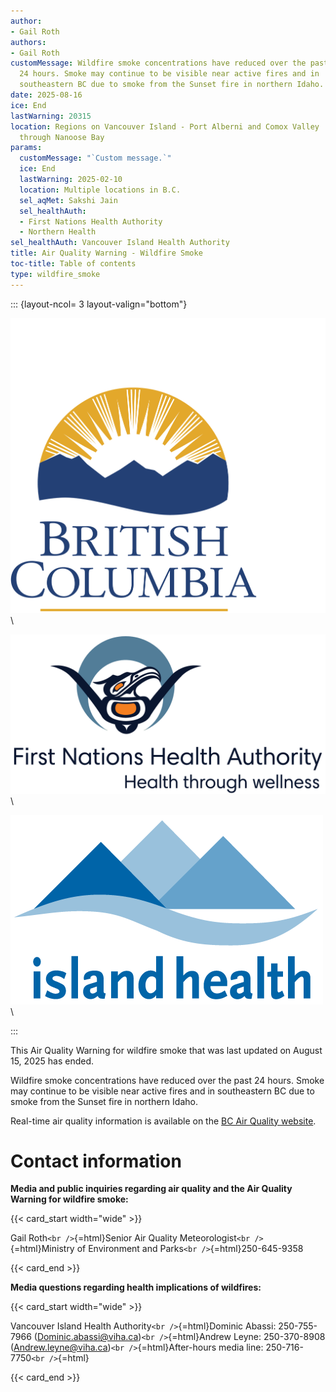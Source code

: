 ```yaml
---
author:
- Gail Roth
authors:
- Gail Roth
customMessage: Wildfire smoke concentrations have reduced over the past
  24 hours. Smoke may continue to be visible near active fires and in
  southeastern BC due to smoke from the Sunset fire in northern Idaho.
date: 2025-08-16
ice: End
lastWarning: 20315
location: Regions on Vancouver Island - Port Alberni and Comox Valley
  through Nanoose Bay
params:
  customMessage: "`Custom message.`"
  ice: End
  lastWarning: 2025-02-10
  location: Multiple locations in B.C.
  sel_aqMet: Sakshi Jain
  sel_healthAuth:
  - First Nations Health Authority
  - Northern Health
sel_healthAuth: Vancouver Island Health Authority
title: Air Quality Warning - Wildfire Smoke
toc-title: Table of contents
type: wildfire_smoke
---
```


<!--
Copyright 2025 Province of British Columbia

This work is licensed under the Creative Commons Attribution 4.0 International License.
To view a copy of this license, visit http://creativecommons.org/licenses/by/4.0/.
-->
<!-- Logo header, the layout-col should be set based on number of logos including FHNA and BCGov-->
<!-- the trailing slash means the text in square brackets is alt text -->

::: {layout-ncol= 3 layout-valign="bottom"}

![Government of British Columbia logo](/assets/logo_BCID_V_RGB_pos.png)\

![First Nations Health Authority logo](/assets/logo_FNHA.png)\

![Vancouver Island Health Authority logo](/assets/logo_VIH.png)\

:::

This Air Quality Warning for wildfire smoke that was last updated on
August 15, 2025 has ended.

Wildfire smoke concentrations have reduced over the past 24 hours. Smoke
may continue to be visible near active fires and in southeastern BC due
to smoke from the Sunset fire in northern Idaho.

Real-time air quality information is available on the [BC Air Quality
website](https://gov.bc.ca/airqualityhealthindex).

# Contact information

**Media and public inquiries regarding air quality and the Air Quality
Warning for wildfire smoke:**

{{< card_start width="wide" >}}

Gail Roth`<br />`{=html}Senior Air Quality
Meteorologist`<br />`{=html}Ministry of Environment and
Parks`<br />`{=html}250-645-9358

{{< card_end >}}

**Media questions regarding health implications of wildfires:**

{{< card_start width="wide" >}}

Vancouver Island Health Authority`<br />`{=html}Dominic Abassi:
250-755-7966 (Dominic.abassi@viha.ca)`<br />`{=html}Andrew Leyne:
250-370-8908 (Andrew.leyne@viha.ca)`<br />`{=html}After-hours media
line: 250-716-7750`<br />`{=html}

{{< card_end >}}
